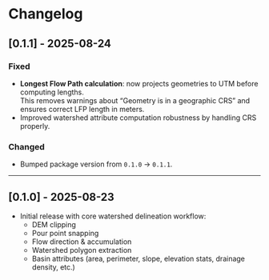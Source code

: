 # Changelog

## [0.1.1] - 2025-08-24
### Fixed
- **Longest Flow Path calculation**: now projects geometries to UTM before computing lengths.  
  This removes warnings about “Geometry is in a geographic CRS” and ensures correct LFP length in meters.
- Improved watershed attribute computation robustness by handling CRS properly.

### Changed
- Bumped package version from `0.1.0` → `0.1.1`.

---

## [0.1.0] - 2025-08-23
- Initial release with core watershed delineation workflow:
  - DEM clipping
  - Pour point snapping
  - Flow direction & accumulation
  - Watershed polygon extraction
  - Basin attributes (area, perimeter, slope, elevation stats, drainage density, etc.)
